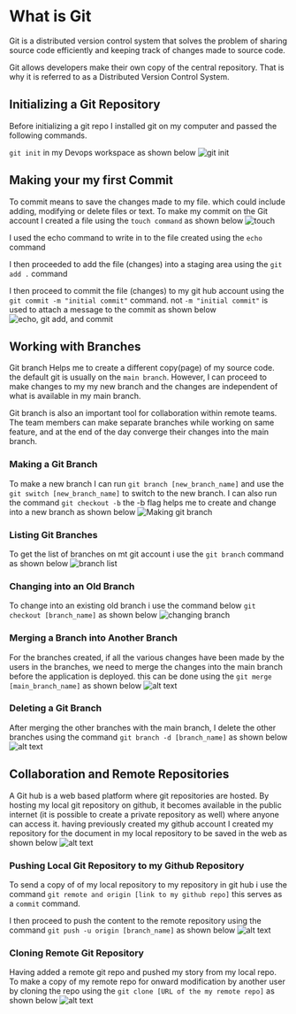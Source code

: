 # What is Git

Git is a distributed version control system that solves the problem of sharing source code efficiently and keeping track of changes made to source code.

Git allows developers make their own copy of the central repository. That is why it is referred to as a Distributed Version Control System.

## Initializing a Git Repository

Before initializing a git repo I installed git on my computer and passed the following commands.

`git init` in my Devops workspace as shown below ![git init](./IMG/git%20init.png)

## Making your my first Commit

To commit means to save the changes made to my file. which could include adding, modifying or delete files or text. To make my commit on the Git account I created a file using the `touch command` as shown below ![touch](./IMG/touch.png)

I used the echo command to write in to the file created using the `echo` command 

I then proceeded to add the file (changes) into a staging area using the `git add .` command 

I then proceed to commit the file (changes) to my git hub account using the `git commit -m "initial commit"` command. not `-m "initial commit"` is used to attach a message to the commit as shown below
![echo, git add, and commit](./IMG/Snipaste_2023-10-13_14-56-02.png) 

## Working with Branches

Git branch Helps me to create a different copy(page) of my source code. the default git is usually on the `main branch`.  However, I can proceed to make changes to my my new branch and the changes are independent of what is available in my main branch.

Git branch is also an important tool for collaboration within remote teams. The team members can make separate branches while working on same feature, and at the end of the day converge their changes into the main branch.

### Making a Git Branch
To make a new branch I can run `git branch [new_branch_name]` and use the `git switch [new_branch_name]` to switch to the new branch. I can also run the command `git checkout -b` the -b flag helps me to create and change into a new branch as shown below ![Making git branch](./IMG/making%20first%20git%20branch.png)

### Listing Git Branches

To get the list of branches on mt git account i use the `git branch` command as shown below ![branch list](./IMG/listing%20git%20branches.png)

### Changing into an Old Branch

To change into an existing old branch i use the command below `git checkout [branch_name]` as shown below ![changing branch](./IMG/changing%20into%20old%20branch.png)

### Merging a Branch into Another Branch

For the branches created, if all the various changes have been made by the users in the branches, we need to merge the changes into the main branch before the application is deployed. this can be done using the `git merge [main_branch_name]` as shown below ![alt text](./IMG/mweging%20a%20branch%20into%20another%20branch.png)

### Deleting a Git Branch

After merging the other branches with the main branch, I delete the other branches using the command `git branch -d [branch_name]` as shown below
![alt text](./IMG/deleting%20a%20git%20branch.png)

## Collaboration and Remote Repositories

A Git hub is a web based platform where git repositories are hosted. By hosting my local git repository on github, it becomes available in the public internet (it is possible to create a private repository as well) where anyone can access it. having previously created my github account I created my repository for the document in my local repository to be saved in the web as shown below ![alt text](./IMG/new%20repo.png)

### Pushing Local Git Repository to my Github Repository

To send a copy of of my local repository to my repository in git hub i use the command `git remote and origin [link to my github repo]` this serves as a `commit` command.

I then proceed to push the content to the remote repository using the command `git push -u origin [branch_name]` as shown below ![alt text](./IMG/pushing%20local%20repo%20to%20github.png)  

### Cloning Remote Git Repository

Having added a remote git repo and pushed my story from my local repo. To make a copy of my remote repo for onward modification by another user by cloning the repo using the `git clone [URL of the my remote repo]` as shown below ![alt text](/IMG/clonning%20my%20online%20repo.png)


